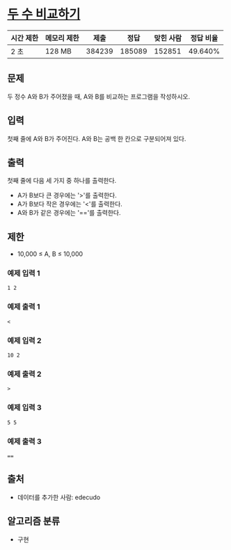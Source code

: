 # [두 수 비교하기](https://www.acmicpc.net/problem/1330)

| 시간 제한 |	메모리 제한 |	제출 |	정답 |	맞힌 사람 |	정답 비율 |
|--|--|--|--|--|--|
| 2 초 |	128 MB |	384239 |	185089 |	152851 |	49.640% |

## 문제
두 정수 A와 B가 주어졌을 때, A와 B를 비교하는 프로그램을 작성하시오.

## 입력

첫째 줄에 A와 B가 주어진다. A와 B는 공백 한 칸으로 구분되어져 있다.

## 출력

첫째 줄에 다음 세 가지 중 하나를 출력한다.

- A가 B보다 큰 경우에는 '>'를 출력한다.
- A가 B보다 작은 경우에는 '<'를 출력한다.
- A와 B가 같은 경우에는 '=='를 출력한다.

## 제한

- 10,000 ≤ A, B ≤ 10,000

### 예제 입력 1 

```
1 2
```

### 예제 출력 1 

```
<
```

### 예제 입력 2 

```
10 2
```

### 예제 출력 2 

```
>
```

### 예제 입력 3 

```
5 5
```

### 예제 출력 3 

```
==
```

## 출처

- 데이터를 추가한 사람: edecudo

## 알고리즘 분류

- 구현  